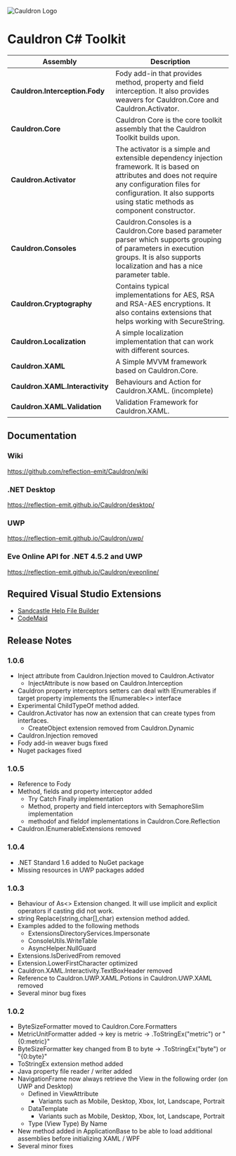 ![Cauldron Logo](https://raw.githubusercontent.com/reflection-emit/Cauldron/master/cauldron2.png)

# Cauldron C# Toolkit
Assembly | Description
-------- | -------------
**Cauldron.Interception.Fody** | Fody add-in that provides method, property and field interception. It also provides weavers for Cauldron.Core and Cauldron.Activator.
**Cauldron.Core** | Cauldron Core is the core toolkit assembly that the Cauldron Toolkit builds upon.
**Cauldron.Activator** | The activator is a simple and extensible dependency injection framework. It is based on attributes and does not require any configuration files for configuration. It also supports using static methods as component constructor.
**Cauldron.Consoles** | Cauldron.Consoles is a Cauldron.Core based parameter parser which supports grouping of parameters in execution groups. It is also supports localization and has a nice parameter table.
**Cauldron.Cryptography** | Contains typical implementations for AES, RSA and RSA-AES encryptions. It also contains extensions that helps working with SecureString.
**Cauldron.Localization** | A simple localization implementation that can work with different sources.
**Cauldron.XAML** | A Simple MVVM framework based on Cauldron.Core.
**Cauldron.XAML.Interactivity** | Behaviours and Action for Cauldron.XAML. (incomplete)
**Cauldron.XAML.Validation** | Validation Framework for Cauldron.XAML.

## Documentation
### Wiki
https://github.com/reflection-emit/Cauldron/wiki
### .NET Desktop
https://reflection-emit.github.io/Cauldron/desktop/
### UWP
https://reflection-emit.github.io/Cauldron/uwp/
### Eve Online API for .NET 4.5.2 and UWP
https://reflection-emit.github.io/Cauldron/eveonline/
## Required Visual Studio Extensions
- [Sandcastle Help File Builder](https://github.com/EWSoftware/SHFB/releases)
- [CodeMaid](http://www.codemaid.net/)

## Release Notes
### 1.0.6
- Inject attribute from Cauldron.Injection moved to Cauldron.Activator
  - InjectAttribute is now based on Cauldron.Interception
- Cauldron property interceptors setters can deal with IEnumerables if target property implements the IEnumerable<> interface
- Experimental ChildTypeOf method added.
- Cauldron.Activator has now an extension that can create types from interfaces.
  - CreateObject extension removed from Cauldron.Dynamic
- Cauldron.Injection removed
- Fody add-in weaver bugs fixed
- Nuget packages fixed

### 1.0.5
- Reference to Fody
- Method, fields and property interceptor added
  - Try Catch Finally implementation
  - Method, property and field interceptors with SemaphoreSlim implementation
  - methodof and fieldof implementations in Cauldron.Core.Reflection
- Cauldron.IEnumerableExtensions removed

### 1.0.4
- .NET Standard 1.6 added to NuGet package
- Missing resources in UWP packages added

### 1.0.3
- Behaviour of As<> Extension changed. It will use implicit and explicit operators if casting did not work.
- string Replace(string,char[],char) extension method added.
- Examples added to the following methods
  - ExtensionsDirectoryServices.Impersonate
  - ConsoleUtils.WriteTable
  - AsyncHelper.NullGuard
- Extensions.IsDerivedFrom<T> removed
- Extension.LowerFirstCharacter optimized
- Cauldron.XAML.Interactivity.TextBoxHeader removed
- Reference to Cauldron.UWP.XAML.Potions in Cauldron.UWP.XAML removed
- Several minor bug fixes

### 1.0.2
- ByteSizeFormatter moved to Cauldron.Core.Formatters
- MetricUnitFormatter added -> key is metric -> .ToStringEx("metric") or "{0:metric}"
- ByteSizeFormatter key changed from B to byte -> .ToStringEx("byte") or "{0:byte}"
- ToStringEx extension method added
- Java property file reader / writer added
- NavigationFrame now always retrieve the View in the following order (on UWP and Desktop)
  - Defined in ViewAttribute
    - Variants such as Mobile, Desktop, Xbox, Iot, Landscape, Portrait
  - DataTemplate
    - Variants such as Mobile, Desktop, Xbox, Iot, Landscape, Portrait
  - Type (View Type) By Name
- New method added in ApplicationBase to be able to load additional assemblies before initializing XAML / WPF
- Several minor fixes

